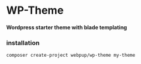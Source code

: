 # WP-Theme
#### Wordpress starter theme with blade templating

### installation 
```bash 
composer create-project webpup/wp-theme my-theme
```

